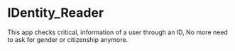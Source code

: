 # IDentity_Reader
This app checks critical, information of a user through an ID, No more need to ask for gender or citizenship anymore.
